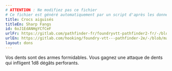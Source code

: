 ```yaml
---
# ATTENTION : Ne modifiez pas ce fichier
# Ce fichier est généré automatiquement par un script d'après les données du module Foundry VTT officiel et de sa traduction
title: Crocs aiguisés
titleEn: Sharp Fangs
id: 6oJ1EdANHgYCfCeF
urlFr: https://gitlab.com/pathfinder-fr/foundryvtt-pathfinder2-fr/-/blob/master/data/feats/6oJ1EdANHgYCfCeF.htm
urlEn: https://gitlab.com/hooking/foundry-vtt---pathfinder-2e/-/blob/master/packs/data/feats.db/sharp-fangs.json
layout: dons
---
```

Vos dents sont des armes formidables. Vous gagnez une attaque de dents qui infligent 1d8 dégâts perforants.
